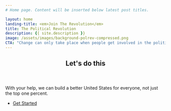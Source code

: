 ```yaml
---
# Home page. Content will be inserted below latest post titles.

layout: home
landing-title: <em>Join The Revolution</em>
title: The Political Revolution
description: {{ site.description }}
image: /assets/images/background-polrev-compressed.png
CTA: "Change can only take place when people get involved in the political process. Sign up now and join the revolution!"
---
```


<header class="major">
	<h2>Let's do this</h2>
</header>
<p>With your help, we can build a better United States for everyone, not just the top one percent.</p>
<ul class="actions">
	<li><a href="{{ site.baseurl }}fight" class="button next">Get Started</a></li>
</ul>
